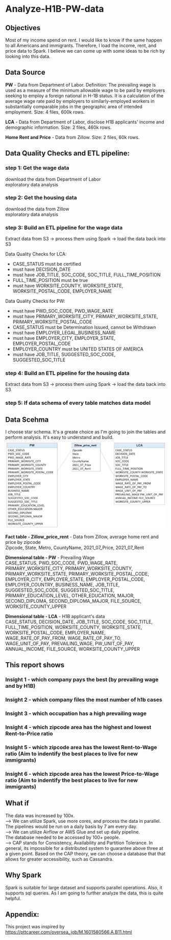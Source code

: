 # Analyze-H1B-PW-data

## Objectives
Most of my income spend on rent. I would like to know if the same happen to all Americans and immigrants. Therefore, I load the income, rent, and price data to Spark. I believe we can come up with some ideas to be rich by looking into this data. 

## Data Source
**PW** - Data from Department of Labor. Definition: The prevailing wage is used as a measure of the minimum allowable wage to be paid by employers seeking to employ a foreign national in H-1B status. It is a calculation of the average wage rate paid by employers to similarly-employed workers in substantially comparable jobs in the geographic area of intended employment. Size: 4 files, 600k rows. <br>

**LCA** - Data from Department of Labor, disclose H1B applicants' income and demographic information. Size: 2 files, 460k rows. <br>

**Home Rent and Price** - Data from Zillow. Size: 2 files, 60k rows. <br>

## Data Quality Checks and ETL pipeline:

### step 1: Get the wage data
download the data from Department of Labor <br>
exploratory data analysis <br>

### step 2: Get the housing data
download the data from Zillow <br>
exploratory data analysis <br>

### step 3: Build an ETL pipeline for the wage data
Extract data from S3 -> process them using Spark -> load the data back into S3 <br>

Data Quality Checks for LCA: <br>
* CASE_STATUS must be certified
* must have DECISION_DATE
* must have JOB_TITLE, SOC_CODE, SOC_TITLE, FULL_TIME_POSITION
* FULL_TIME_POSITION must be true
* must have WORKSITE_COUNTY, WORKSITE_STATE, WORKSITE_POSTAL_CODE, EMPLOYER_NAME

Data Quality Checks for PW: <br>
* must have PWD_SOC_CODE, PWD_WAGE_RATE
* must have PRIMARY_WORKSITE_CITY, PRIMARY_WORKSITE_STATE, PRIMARY_WORKSITE_POSTAL_CODE
* CASE_STATUS must be Determination Issued, cannot be Withdrawn
* must have EMPLOYER_LEGAL_BUSINESS_NAME
* must have EMPLOYER_CITY, EMPLOYER_STATE, EMPLOYER_POSTAL_CODE
* EMPLOYER_COUNTRY must be UNITED STATES OF AMERICA
* must have JOB_TITLE, SUGGESTED_SOC_CODE, SUGGESTED_SOC_TITLE

### step 4: Build an ETL pipeline for the housing data
Extract data from S3 -> process them using Spark -> load the data back into S3 <br>

### step 5: If data schema of every table matches data model


## Data Scehma
I choose star schema. It's a greate choice as I'm going to join the tables and perform analysis. It's easy to understand and build.
![image](schema.jpg)

**Fact table - Zillow_price_rent** - Data from Zillow, average home rent and price by zipcode <br>
Zipcode, State, Metro, CountyName, 2021_07_Price, 2021_07_Rent

**Dimensional table - PW** - Prevailing Wage <br>
CASE_STATUS, PWD_SOC_CODE, PWD_WAGE_RATE, PRIMARY_WORKSITE_CITY, PRIMARY_WORKSITE_COUNTY, PRIMARY_WORKSITE_STATE, PRIMARY_WORKSITE_POSTAL_CODE, EMPLOYER_CITY, EMPLOYER_STATE, EMPLOYER_POSTAL_CODE, EMPLOYER_COUNTRY, BUSINESS_NAME, JOB_TITLE, SUGGESTED_SOC_CODE, SUGGESTED_SOC_TITLE, PRIMARY_EDUCATION_LEVEL, OTHER_EDUCATION, MAJOR, SECOND_DIPLOMA, SECOND_DIPLOMA_MAJOR, FILE_SOURCE, WORKSITE_COUNTY_UPPER

**Dimensional table - LCA** - H1B applicant's data <br>
CASE_STATUS, DECISION_DATE, JOB_TITLE, SOC_CODE, SOC_TITLE, FULL_TIME_POSITION, WORKSITE_COUNTY, WORKSITE_STATE, WORKSITE_POSTAL_CODE, EMPLOYER_NAME, WAGE_RATE_OF_PAY_FROM, WAGE_RATE_OF_PAY_TO, WAGE_UNIT_OF_PAY, PREVAILING_WAGE, PW_UNIT_OF_PAY, ANNUAL_INCOME, FILE_SOURCE, WORKSITE_COUNTY_UPPER


## This report shows

### Insight 1 - which company pays the best (by prevailing wage and by H1B)

### Insight 2 - which company files the most number of h1b cases

### Insight 3 - which occupation has a high prevailing wage

### Insight 4 - which zipcode area has the highest and lowest Rent-to-Price ratio

### Insight 5 - which zipcode area has the lowest Rent-to-Wage ratio (Aim to indentify the best places to live for new immigrants)

### Insight 6 - which zipcode area has the lowest Price-to-Wage ratio (Aim to indentify the best places to live for new immigrants)


## What if
The data was increased by 100x. <br>
 --> We can utilize Spark, use more cores, and process the data in parallel. <br>
The pipelines would be run on a daily basis by 7 am every day. <br>
 --> We can utilize Airflow or AWS Glue and set up daily pipeline. <br>
The database needed to be accessed by 100+ people. <br>
 --> CAP stands for Consistency, Availability and Partition Tolerance. In general, its impossible for a distributed system to guarantee above three at a given point. Based on the CAP theory, we can choose a database that that allows for greater accessibility, such as Cassandra. <br>

## Why Spark
Spark is suitable for large dataset and supports parallel operations. Also, it supports sql queries. As I am going to further analyze the data, this is quite helpful.

## Appendix:
This project was inspired by
https://pttcareer.com/oversea_job/M.1601580566.A.B11.html
